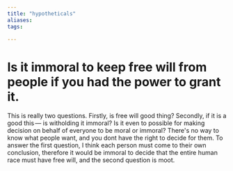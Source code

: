```yaml
---
title: "hypotheticals"
aliases: 
tags: 

---
```


# Is it immoral to keep free will from people if you had the power to grant it.

This is really two questions. Firstly, is free will good thing? Secondly, if it is a good this — is witholding it immoral? Is it even to possible for making decision on behalf of everyone to be moral or immoral? There's no way to know what people want, and you dont have the right to decide for them. To answer the first question, I think each person must come to their own conclusion, therefore it would be immoral to decide that the entire human race must have free will, and the second question is moot.